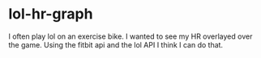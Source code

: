 # lol-hr-graph
I often play lol on an exercise bike. I wanted to see my HR overlayed over the game. Using the fitbit api and the lol API I think I can do that.
